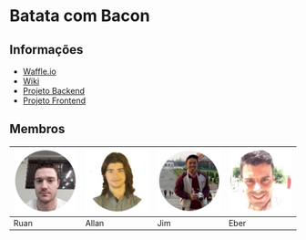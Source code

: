 # Batata com Bacon

## Informações

* [Waffle.io](https://waffle.io/academiadev-jlle/wiki-batatacombacon)
* [Wiki](https://github.com/academiadev-jlle/wiki-batatacombacon)
* [Projeto Backend](https://github.com/academiadev-jlle/backend-batatacombacon)
* [Projeto Frontend](https://github.com/academiadev-jlle/frontend-batatacombacon)

## Membros

| ![Bruno Miguel Morais](../.gitbook/assets/ruan.jpg) | ![Victor Lucas de Melo Mafra](../.gitbook/assets/allan.jpg) | ![Wagner Esser](../.gitbook/assets/jim.jpg) | ![Vinicius](../.gitbook/assets/eber.jpg) |
| :--- | :--- | :--- | :--- |
|             Ruan |            Allan |            Jim |          Eber |

